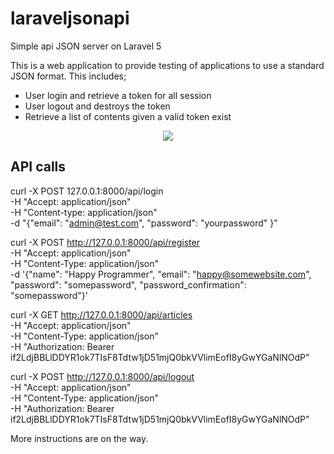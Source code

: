 #  laraveljsonapi
Simple api JSON server on Laravel 5

This is a web application to provide testing of applications to use a standard JSON format. This includes;
<ul>
<li>User login and retrieve a token for all session
<li>User logout and destroys the token
<li>Retrieve a list of contents given a valid token exist
</ul>

<p align="center"><img src="https://laravel.com/assets/img/components/logo-laravel.svg"></p>

## API calls ##

curl -X POST 127.0.0.1:8000/api/login \
-H "Accept: application/json" \
-H "Content-type: application/json" \
-d "{\"email\": \"admin@test.com\", \"password\": \"yourpassword\" }"

curl -X POST http://127.0.0.1:8000/api/register \
-H "Accept: application/json" \
-H "Content-Type: application/json" \
-d '{"name": "Happy Programmer", "email": "happy@somewebsite.com", "password": "somepassword", "password_confirmation": "somepassword"}'

curl -X GET http://127.0.0.1:8000/api/articles \
-H "Accept: application/json" \
-H "Content-Type: application/json"  \
-H "Authorization: Bearer if2LdjBBLlDDYR1ok7TIsF8Tdtw1jD51mjQ0bkVVlimEofI8yGwYGaNlNOdP"

curl -X POST http://127.0.0.1:8000/api/logout \
-H "Accept: application/json" \
-H "Content-Type: application/json"  \
-H "Authorization: Bearer if2LdjBBLlDDYR1ok7TIsF8Tdtw1jD51mjQ0bkVVlimEofI8yGwYGaNlNOdP"


<p>More instructions are on the way.</p>
